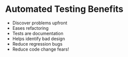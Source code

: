 # __Automated__ Testing Benefits
* Discover problems upfront
* Eases refactoring
* Tests are documentation
* Helps identify bad design
* Reduce regression bugs
* Reduce code change fears!
